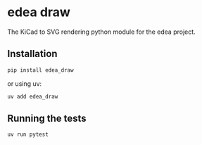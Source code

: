 # edea draw

The KiCad to SVG rendering python module for the edea project.

## Installation

```sh
pip install edea_draw
```

or using uv:

```sh
uv add edea_draw
```

## Running the tests

```sh
uv run pytest
```
